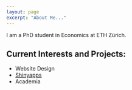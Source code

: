 ```yaml
---
layout: page
excerpt: "About Me..."
---
```


I am a PhD student in Economics at ETH Zürich.

## Current Interests and Projects:

- Website Design
- [Shinyapps](https://eliasmoor.shinyapps.io/mlevaluation/)
- Academia
